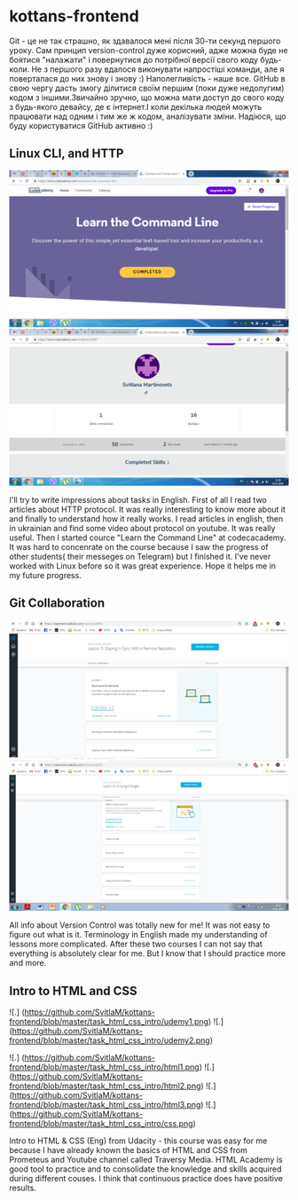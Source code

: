 # kottans-frontend
Git - це не так страшно, як здавалося мені після 30-ти секунд першого уроку. 
Сам принцип version-control дуже корисний, адже можна буде не боятися "налажати" і повернутися до потрібної версії свого коду будь-коли.
Не з першого разу вдалося виконувати напростіші команди, але я поверталася до них знову і знову :) 
Наполегливість - наше все.
GitHub в свою чергу дасть змогу ділитися своїм першим (поки дуже недолугим) кодом з іншими.Звичайно зручно, що можна мати доступ до свого коду з будь-якого девайсу, де є інтернет.І коли декілька людей можуть працювати над одним і тим же ж кодом, аналізувати зміни.
Надіюся, що буду користуватися GitHub активно :) 

## Linux CLI, and HTTP
![.](https://github.com/SvitlaM/kottans-frontend/blob/master/task_linux_cli/screenshot.png)
![.](https://github.com/SvitlaM/kottans-frontend/blob/master/task_linux_cli/screenshot1.png)

I'll try to write impressions about tasks in English.
First of all I read two articles about HTTP protocol. It was really interesting to know more about it and finally to understand how it really works. I read articles in english, then in ukrainian and find some video about protocol on youtube. It was really useful.
Then I started cource "Learn the Command Line" at codecacademy. It was hard to concenrate on the course because I saw the progress of other students( their messeges on Telegram) but I finished it. I've never worked with Linux before so it was great experience. Hope it helps me in my future progress.

## Git Collaboration

![.](https://github.com/SvitlaM/kottans-frontend/blob/master/task_git_collaboration/Screenshot_1.png)
![.](https://github.com/SvitlaM/kottans-frontend/blob/master/task_git_collaboration/Screenshot_2.png)     

All info about Version Control was totally new for me!
It was not easy to figure out what is it.
Terminology in English made my understanding of lessons more complicated.
After these two courses I can not say that everything is absolutely clear for me.
But I know that I should practice more and more.

## Intro to HTML and CSS

![.] (https://github.com/SvitlaM/kottans-frontend/blob/master/task_html_css_intro/udemy1.png)
![.] (https://github.com/SvitlaM/kottans-frontend/blob/master/task_html_css_intro/udemy2.png)

![.] (https://github.com/SvitlaM/kottans-frontend/blob/master/task_html_css_intro/html1.png)
![.] (https://github.com/SvitlaM/kottans-frontend/blob/master/task_html_css_intro/html2.png)
![.] (https://github.com/SvitlaM/kottans-frontend/blob/master/task_html_css_intro/html3.png)
![.] (https://github.com/SvitlaM/kottans-frontend/blob/master/task_html_css_intro/css.png)

Intro to HTML & CSS (Eng) from Udacity - this course was easy for me  because I have already known the basics of HTML and CSS from Prometeus and Youtube channel called Traversy Media. 
HTML Academy is  good tool to practice and  to consolidate the knowledge and skills acquired during different couses. I think that continuous practice does have positive results.

